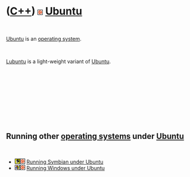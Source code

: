
 

 

 

 

 

([C++](Cpp.md)) ![Ubuntu](PicUbuntu.png) [Ubuntu](CppUbuntu.md)
=================================================================

 

[Ubuntu](CppUbuntu.md) is an [operating system](CppOs.md).

 

[Lubuntu](CppLubuntu.md) is a light-weight variant of
[Ubuntu](CppUbuntu.md).

 

 

 

 

 

Running other [operating systems](CppOs.md) under [Ubuntu](CppUbuntu.md)
--------------------------------------------------------------------------

 

-   ![Symbian](PicSymbian.png)![Ubuntu](PicUbuntu.png) [Running Symbian
    under Ubuntu](CppSymbianUbuntu.md)
-   ![Windows](PicWindows.png)![Ubuntu](PicUbuntu.png) [Running Windows
    under Ubuntu](CppWindowsUbuntu.md)

 

 

 

 

 

 

